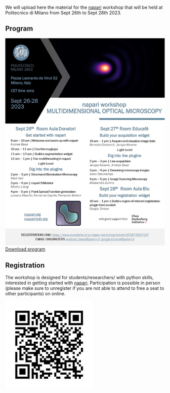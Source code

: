 We will upload here the material for the [napari] workshop that will be held at Politecnico di Milano from Sept 26th to Sept 28th 2023. 

## Program
![raw](https://github.com/andreabassi78/napari_workshop_milan/raw/main/program/Flyer.jpg)
[Download program]

## Registration
The workshop is designed for students/researchers/ with python skills, interested in getting started with [napari].
Participation is possible in person (please make sure to unregister if you are not able to attend to free a seat to other participants) on online.

![raw](https://github.com/andreabassi78/napari_workshop_milan/raw/main/program/registration.png)

[napari]: https://github.com/napari/napari
[Download program]: https://github.com/andreabassi78/napari_workshop_milan/raw/main/program/Flyer.pdf
